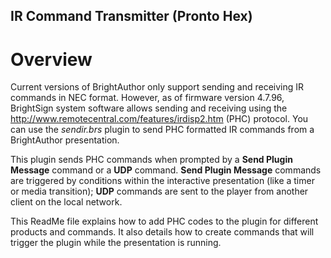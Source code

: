 IR Command Transmitter (Pronto Hex)
-----------------------------------

Overview
========
<p>
Current versions of BrightAuthor only support sending and receiving IR commands in NEC format. However, as of firmware version 4.7.96, BrightSign system software allows sending and receiving using the <a href="Pronto Hex Code">http://www.remotecentral.com/features/irdisp2.htm</a> (PHC) protocol. You can use the <em>sendir.brs</em> plugin to send PHC formatted IR commands from a BrightAuthor presentation.
</p>
<p>
This plugin sends PHC commands when prompted by a <b>Send Plugin Message</b> command or a <b>UDP</b> command. <b>Send Plugin Message</b> commands are triggered by conditions within the interactive presentation (like a timer or media transition); <b>UDP</b> commands are sent to the player from another client on the local network.
</p>
<p>
This ReadMe file explains how to add PHC codes to the plugin for different products and commands. It also details how to create commands that will trigger the plugin while the presentation is running.
</p>
